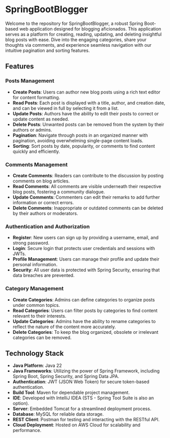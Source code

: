 # SpringBootBlogger

Welcome to the repository for SpringBootBlogger, a robust Spring Boot-based web application designed for blogging aficionados. This application serves as a platform for creating, reading, updating, and deleting insightful blog posts with ease. Dive into the engaging categories, share your thoughts via comments, and experience seamless navigation with our intuitive pagination and sorting features.

## Features

### Posts Management
- **Create Posts**: Users can author new blog posts using a rich text editor for content formatting.
- **Read Posts**: Each post is displayed with a title, author, and creation date, and can be viewed in full by selecting it from a list.
- **Update Posts**: Authors have the ability to edit their posts to correct or update content as needed.
- **Delete Posts**: Unwanted posts can be removed from the system by their authors or admins.
- **Pagination**: Navigate through posts in an organized manner with pagination, avoiding overwhelming single-page content loads.
- **Sorting**: Sort posts by date, popularity, or comments to find content quickly and efficiently.

### Comments Management
- **Create Comments**: Readers can contribute to the discussion by posting comments on blog articles.
- **Read Comments**: All comments are visible underneath their respective blog posts, fostering a community dialogue.
- **Update Comments**: Commenters can edit their remarks to add further information or correct errors.
- **Delete Comments**: Inappropriate or outdated comments can be deleted by their authors or moderators.

### Authentication and Authorization
- **Register**: New users can sign up by providing a username, email, and strong password.
- **Login**: Secure login that protects user credentials and sessions with JWTs.
- **Profile Management**: Users can manage their profile and update their personal information.
- **Security**: All user data is protected with Spring Security, ensuring that data breaches are prevented.

### Category Management
- **Create Categories**: Admins can define categories to organize posts under common topics.
- **Read Categories**: Users can filter posts by categories to find content relevant to their interests.
- **Update Categories**: Admins have the ability to rename categories to reflect the nature of the content more accurately.
- **Delete Categories**: To keep the blog organized, obsolete or irrelevant categories can be removed.


## Technology Stack

- **Java Platform**: Java 22
- **Java Frameworks**: Utilizing the power of Spring Framework, including Spring Boot, Spring Security, and Spring Data JPA.
- **Authentication**: JWT (JSON Web Token) for secure token-based authentication.
- **Build Tool**: Maven for dependable project management.
- **IDE**: Developed with IntelliJ IDEA (STS - Spring Tool Suite is also an option).
- **Server**: Embedded Tomcat for a streamlined deployment process.
- **Database**: MySQL for reliable data storage.
- **REST Client**: Postman for testing and interacting with the RESTful API.
- **Cloud Deployment**: Hosted on AWS Cloud for scalability and performance.

